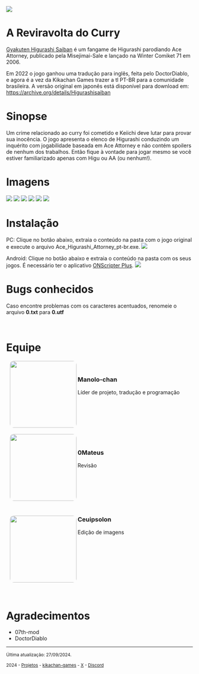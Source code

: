<img src = "https://kikachangames.github.io/Higurashi-Ace-Attorney-A-Reviravolta-do-Curry/boxart.png">

# A Reviravolta do Curry
<a href="https://vndb.org/v36039" target="_blank">Gyakuten Higurashi Saiban</a> é um fangame de Higurashi parodiando Ace Attorney, publicado pela Misejimai-Sale e lançado na Winter Comiket 71 em 2006.

Em 2022 o jogo ganhou uma tradução para inglês, feita pelo DoctorDiablo, e agora é a vez da Kikachan Games trazer a tl PT-BR para a comunidade brasileira. A versão original em japonês está disponível para download em: https://archive.org/details/Higurashisaiban

# Sinopse
Um crime relacionado ao curry foi cometido e Keiichi deve lutar para provar sua inocência. O jogo apresenta o elenco de Higurashi conduzindo um inquérito com jogabilidade baseada em Ace Attorney e não contém spoilers de nenhum dos trabalhos. Então fique à vontade para jogar mesmo se você estiver familiarizado apenas com Higu ou AA (ou nenhum!).

# Imagens
<img src = "https://kikachangames.github.io/Higurashi-Ace-Attorney-A-Reviravolta-do-Curry/ace01.png">
<img src = "https://kikachangames.github.io/Higurashi-Ace-Attorney-A-Reviravolta-do-Curry/ace02.png">
<img src = "https://kikachangames.github.io/Higurashi-Ace-Attorney-A-Reviravolta-do-Curry/ace03.png">
<img src = "https://kikachangames.github.io/Higurashi-Ace-Attorney-A-Reviravolta-do-Curry/ace04.png">
<img src = "https://kikachangames.github.io/Higurashi-Ace-Attorney-A-Reviravolta-do-Curry/ace05.png">
<img src = "https://kikachangames.github.io/Higurashi-Ace-Attorney-A-Reviravolta-do-Curry/ace06.png">

# Instalação
PC: Clique no botão abaixo, extraia o conteúdo na pasta com o jogo original e execute o arquivo Ace_Higurashi_Attorney_pt-br.exe.
<a href="https://drive.google.com/file/d/1pW8lj-uxNaxQn2P7GklWmRWgOU7Jtb0f/view?usp=sharing" target="_blank"><img src = "https://kikachangames.github.io/Higurashi-Ace-Attorney-A-Reviravolta-do-Curry/download_bt_higu1.png"></a>
<br/>

Android: Clique no botão abaixo e extraia o conteúdo na pasta com os seus jogos. É necessário ter o aplicativo <a href="https://play.google.com/store/apps/details?id=com.onscripter.plus&hl=pt" target="_blank">ONScripter Plus</a>.
<a href="https://drive.google.com/file/d/1cuvqK0KDMtJDQ5g1PD0KfuBy03o3NKaE/view?usp=sharing" target="_blank"><img src = "https://kikachangames.github.io/Higurashi-Ace-Attorney-A-Reviravolta-do-Curry/download_bt_higu2.png"></a>
<br/>

# Bugs conhecidos
<p>Caso encontre problemas com os caracteres acentuados, renomeie o arquivo <b>0.txt</b> para <b>0.utf</b></p>
<br/>

# Equipe

<div>
<img src="https://kikachangames.github.io/air/manolo.png"
     align="left" width="180" height="180"
     style="object-fit:cover; border-radius:10px; margin-left:10px;">
     <br>
<h3>Manolo-chan</h3>
  <p>Líder de projeto, tradução e programação</p>
  <div style="clear:both;"></div>
</div>
<br>

<div>
  <img src="https://kikachangames.github.io/higanbana1-pt-br/mateus.png"
       align="left" width="180" height="180"
       style="object-fit:cover; border-radius:10px; margin-left:10px;">
     <br>
  <h3>0Mateus</h3>
  <p>Revisão</p>
  <div style="clear:both;"></div>
</div>
<br>

<div>
<img src="https://kikachangames.github.io/higanbana1-pt-br/ceuipsolon.png"
  align="left" width="180" height="180"
  style="object-fit:cover; border-radius:10px; margin-left:10px;">
 
<h3>Ceuipsolon</h3>
<p>Edição de imagens</p>
<div style="clear:both;"></div>
</div>
<br>
<br>


# Agradecimentos
- 07th-mod
- DoctorDiablo

<hr>
<p><small>Última atualização: 27/09/2024.</small></p>
<p><small>2024 - <a href="https://kikachangames.github.io/projetos/">Projetos</a> - <a href="https://kikachan-games.itch.io/" target="_blank">kikachan-games</a> - <a href="https://twitter.com/kikachangames/" target="_blank">X</a> - <a href="https://discord.gg/jsm8yKtu2E" target="_blank">Discord</a></small></p>
